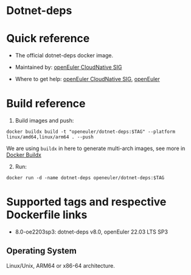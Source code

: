 # Dotnet-deps

# Quick reference

- The official dotnet-deps docker image.

- Maintained by: [openEuler CloudNative SIG](https://gitee.com/openeuler/cloudnative)

- Where to get help: [openEuler CloudNative SIG](https://gitee.com/openeuler/cloudnative), [openEuler](https://gitee.com/openeuler/community)

# Build reference

1. Build images and push:
```shell
docker buildx build -t "openeuler/dotnet-deps:$TAG" --platform linux/amd64,linux/arm64 . --push
```

We are using `buildx` in here to generate multi-arch images, see more in [Docker Buildx](https://docs.docker.com/buildx/working-with-buildx/)

2. Run:
```shell
docker run -d -name dotnet-deps openeuler/dotnet-deps:$TAG
```

# Supported tags and respective Dockerfile links

- 8.0-oe2203sp3: dotnet-deps v8.0, openEuler 22.03 LTS SP3

## Operating System
Linux/Unix, ARM64 or x86-64 architecture.
